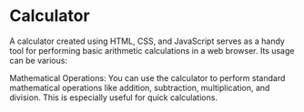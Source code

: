 # Calculator

A calculator created using HTML, CSS, and JavaScript serves as a handy tool for performing basic arithmetic calculations in a web browser. Its usage can be various:

Mathematical Operations: You can use the calculator to perform standard mathematical operations like addition, subtraction, multiplication, and division. This is especially useful for quick calculations.
